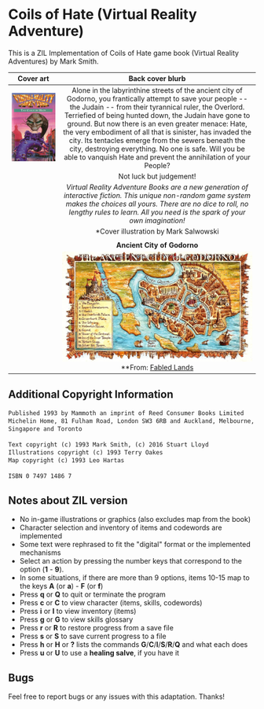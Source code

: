 # Coils of Hate (Virtual Reality Adventure)

This is a ZIL Implementation of Coils of Hate game book (Virtual Reality Adventures) by Mark Smith.

| **Cover art** | **Back cover blurb**|
|:-:|:-:|
|![Cover Art](/images/coils-of-hate.jpg)|Alone in the labyrinthine streets of the ancient city of Godorno, you frantically attempt to save your people -- the Judain -- from their tyrannical ruler, the Overlord. Terriefied of being hunted down, the Judain have gone to ground. But now there is an even greater menace: Hate, the very embodiment of all that is sinister, has invaded the city. Its tentacles emerge from the sewers beneath the city, destroying everything. No one is safe. Will you be able to vanquish Hate and prevent the annihilation of your People?|
| |Not luck but judgement!|
| |*Virtual Reality Adventure Books are a new generation of interactive fiction. This unique non-random game system makes the choices all yours. There are no dice to roll, no lengthy rules to learn. All you need is the spark of your own imagination!*|
| |*Cover illustration by Mark Salwowski|
| | |
| |**Ancient City of Godorno**|
| |![Map](/images/ancient-city-of-godorno.jpg)<br>**From: [Fabled Lands](http://fabledlands.blogspot.com/2014/03/sermons-in-stones.html)|

## Additional Copyright Information

```
Published 1993 by Mammoth an imprint of Reed Consumer Books Limited
Michelin Home, 81 Fulham Road, London SW3 6RB and Auckland, Melbourne, Singapore and Toronto

Text copyright (c) 1993 Mark Smith, (c) 2016 Stuart Lloyd
Illustrations copyright (c) 1993 Terry Oakes
Map copyright (c) 1993 Leo Hartas

ISBN 0 7497 1486 7
```

## Notes about ZIL version

- No in-game illustrations or graphics (also excludes map from the book)
- Character selection and inventory of items and codewords are implemented
- Some text were rephrased to fit the "digital" format or the implemented mechanisms
- Select an action by pressing the number keys that correspond to the option (**1** - **9**).
- In some situations, if there are more than 9 options, items 10-15 map to the keys **A** (or **a**) - **F** (or **f**)
- Press **q** or **Q** to quit or terminate the program
- Press **c** or **C** to view character (items, skills, codewords)
- Press **i** or **I** to view inventory (items)
- Press **g** or **G** to view skills glossary
- Press **r** or **R** to restore progress from a save file
- Press **s** or **S** to save current progress to a file
- Press **h** or **H** or **?** lists the commands **G**/**C**/**I**/**S**/**R**/**Q** and what each does
- Press **u** or **U** to use a **healing salve**, if you have it

## Bugs

Feel free to report bugs or any issues with this adaptation. Thanks!
